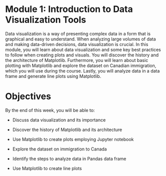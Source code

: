 # Module 1: Introduction to Data Visualization Tools

Data visualization is a way of presenting complex data in a form that is graphical and easy to understand. When analyzing large volumes of data and making data-driven decisions, data visualization is crucial. In this module, you will learn about data visualization and some key best practices to follow when creating plots and visuals. You will discover the history and the architecture of Matplotlib. Furthermore, you will learn about basic plotting with Matplotlib and explore the dataset on Canadian immigration, which you will use during the course. Lastly, you will analyze data in a data frame and generate line plots using Matplotlib.

# Objectives

By the end of this week, you will be able to:

- Discuss data visualization and its importance

- Discover the history of Matplotlib and its architecture

- Use Matplotlib to create plots employing Jupyter notebook

- Explore the dataset on immigration to Canada

- Identify the steps to analyze data in Pandas data frame

- Use Matplotlib to create line plots
